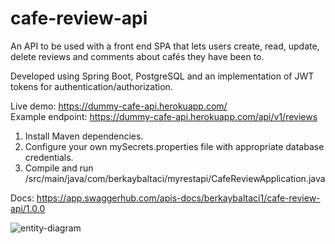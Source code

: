 # cafe-review-api

An API to be used with a front end SPA that lets users create, read, update, delete reviews and comments about cafés they have been to.

Developed using Spring Boot, PostgreSQL and an implementation of JWT tokens for authentication/authorization.

Live demo: https://dummy-cafe-api.herokuapp.com/ \
Example endpoint: https://dummy-cafe-api.herokuapp.com/api/v1/reviews

1) Install Maven dependencies.
2) Configure your own mySecrets.properties file with appropriate database credentials.
3) Compile and run /src/main/java/com/berkaybaltaci/myrestapi/CafeReviewApplication.java

Docs: https://app.swaggerhub.com/apis-docs/berkaybaltaci1/cafe-review-api/1.0.0

![entity-diagram](https://user-images.githubusercontent.com/72516677/169383377-3351bea0-551f-4391-96fc-f68d155befd4.png)
